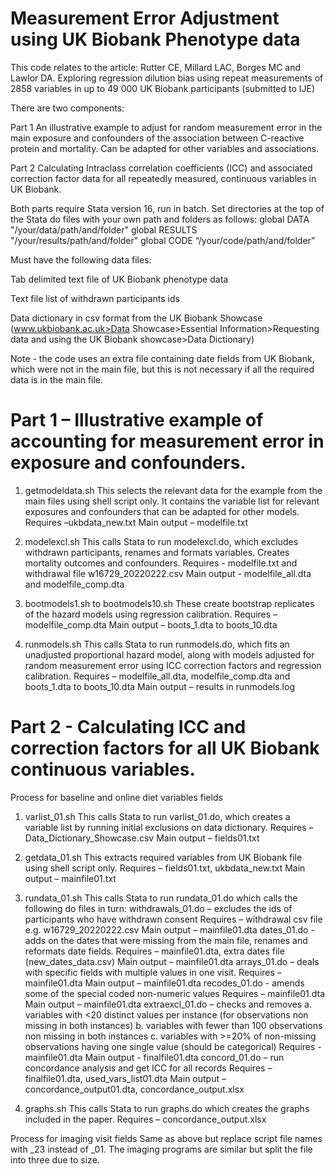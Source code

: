 # Measurement Error Adjustment using UK Biobank Phenotype data

This code relates to the article:
Rutter CE, Millard LAC, Borges MC and Lawlor DA. Exploring regression dilution bias using repeat measurements of 2858 variables in up to 49 000 UK Biobank participants (submitted to IJE)

There are two components:

Part 1	An illustrative example to adjust for random measurement error in the main exposure and confounders of the association between C-reactive protein and mortality. Can be adapted for other variables and associations.

Part 2	Calculating Intraclass correlation coefficients (ICC) and associated correction factor data for all repeatedly measured, continuous variables in UK Biobank.

Both parts require Stata version 16, run in batch.
Set directories at the top of the Stata do files with your own path and folders as follows:
global DATA "/your/data/path/and/folder"
global RESULTS "/your/results/path/and/folder"
global CODE “/your/code/path/and/folder”

Must have the following data files:

Tab delimited text file of UK Biobank phenotype data

Text file list of withdrawn participants ids

Data dictionary in csv format from the UK Biobank Showcase (www.ukbiobank.ac.uk>Data Showcase>Essential Information>Requesting data and using the UK Biobank showcase>Data Dictionary)

Note - the code uses an extra file containing date fields from UK Biobank, which were not in the main file, but this is not necessary if all the required data is in the main file.

# Part 1 – Illustrative example of accounting for measurement error in exposure and confounders.

1.	getmodeldata.sh
This selects the relevant data for the example from the main files using shell script only. It contains the variable list for relevant exposures and confounders that can be adapted for other models.
Requires –ukbdata_new.txt 
Main output – modelfile.txt 

2.	modelexcl.sh
This calls Stata to run modelexcl.do, which excludes withdrawn participants, renames and formats variables. Creates mortality outcomes and confounders.
Requires - modelfile.txt and withdrawal file w16729_20220222.csv
Main output - modelfile_all.dta and modelfile_comp.dta

3.	bootmodels1.sh to bootmodels10.sh
These create bootstrap replicates of the hazard models using regression calibration.
Requires – modelfile_comp.dta
Main output – boots_1.dta to boots_10.dta

4.	runmodels.sh
This calls Stata to run runmodels.do, which fits an unadjusted proportional hazard model, along with models adjusted for random measurement error using ICC correction factors and regression calibration.
Requires – modelfile_all.dta, modelfile_comp.dta and boots_1.dta to boots_10.dta
Main output – results in runmodels.log

# Part 2 - Calculating ICC and correction factors for all UK Biobank continuous variables.

Process for baseline and online diet variables fields

1.	varlist_01.sh 
This calls Stata to run varlist_01.do, which creates a variable list by running initial exclusions on data dictionary.
Requires – Data_Dictionary_Showcase.csv
Main output – fields01.txt 

2.	getdata_01.sh
This extracts required variables from UK Biobank file using shell script only.
Requires – fields01.txt, ukbdata_new.txt 
Main output – mainfile01.txt

3.	rundata_01.sh
This calls Stata to run rundata_01.do which calls the following do files in turn:
withdrawals_01.do – excludes the ids of participants who have withdrawn consent
Requires – withdrawal csv file e.g. w16729_20220222.csv
Main output – mainfile01.dta
dates_01.do - adds on the dates that were missing from the main file, renames and reformats date fields.
Requires – mainfile01.dta, extra dates file (new_dates_data.csv)
Main output – mainfile01.dta
arrays_01.do – deals with specific fields with multiple values in one visit.
Requires – mainfile01.dta
Main output – mainfile01.dta
recodes_01.do - amends some of the special coded non-numeric values
Requires – mainfile01.dta
Main output – mainfile01.dta
extraexcl_01.do – checks and removes
a.	variables with <20 distinct values per instance (for observations non missing in both instances)
b.	variables with fewer than 100 observations non missing in both instances
c.	variables with >=20% of non-missing observations having one single value (should be categorical)
Requires - mainfile01.dta
Main output - finalfile01.dta
concord_01.do – run concordance analysis and get ICC for all records
Requires – finalfile01.dta, used_vars_list01.dta
Main output – concordance_output01.dta, concordance_output.xlsx

4.	graphs.sh
This calls Stata to run graphs.do which creates the graphs included in the paper.
Requires – concordance_output.xlsx

Process for imaging visit fields
Same as above but replace script file names with _23 instead of _01.
The imaging programs are similar but split the file into three due to size.
